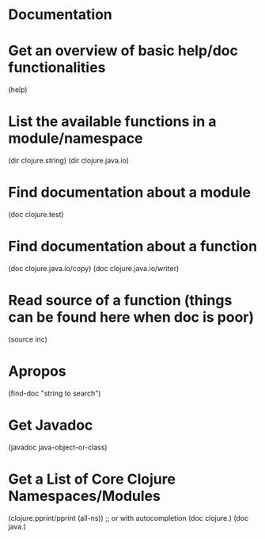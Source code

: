# Documentation

# Get an overview of basic help/doc functionalities
(help)

# List the available functions in a module/namespace
(dir clojure.string)
(dir clojure.java.io)

# Find documentation about a module
(doc clojure.test)

# Find documentation about a function
(doc clojure.java.io/copy)
(doc clojure.java.io/writer)

# Read source of a function (things can be found here when doc is poor)
(source inc)

# Apropos
(find-doc "string to search")

# Get Javadoc
(javadoc java-object-or-class)

# Get a List of Core Clojure Namespaces/Modules
(clojure.pprint/pprint (all-ns))
;; or with autocompletion
(doc clojure.<TAB><TAB>)
(doc java.<TAB><TAB>)


